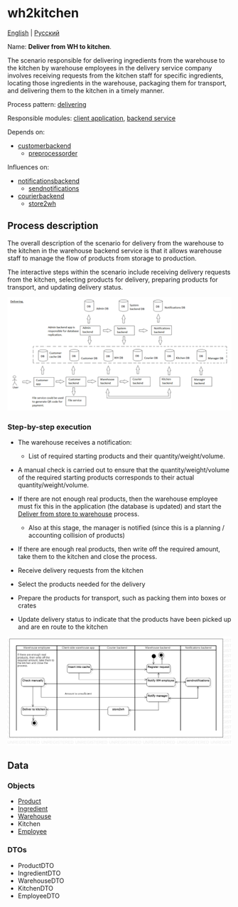 # wh2kitchen

[English](wh2kitchen.md) | [Русский](wh2kitchen.ru.md)

Name: **Deliver from WH to kitchen**.

The scenario responsible for delivering ingredients from the warehouse to the kitchen by warehouse employees in the delivery service company involves receiving requests from the kitchen staff for specific ingredients, locating those ingredients in the warehouse, packaging them for transport, and delivering them to the kitchen in a timely manner.

Process pattern: [delivering](../../processpatterns/delivering.md)

Responsible modules: [client application](../../frontend/warehouseclient.md), [backend service](../../backend/warehousebackend.md)

Depends on: 
- [customerbackend](../../backend/customerbackend.md)
    - [preprocessorder](../../processes/customer/preprocessorder.md)

Influences on:
- [notificationsbackend](../../backend/notificationsbackend.md)
    - [sendnotifications](../../processes/notificationsbackend/sendnotifications.md)
- [courierbackend](../../backend/courierbackend.md)
    - [store2wh](../courier/store2wh.md)

## Process description

The overall description of the scenario for delivery from the warehouse to the kitchen in the warehouse backend service is that it allows warehouse staff to manage the flow of products from storage to production. 

The interactive steps within the scenario include receiving delivery requests from the kitchen, selecting products for delivery, preparing products for transport, and updating delivery status.

![delivering_overall](../../img/delivering_overall.png)

### Step-by-step execution

- The warehouse receives a notification:
    - List of required starting products and their quantity/weight/volume.
- A manual check is carried out to ensure that the quantity/weight/volume of the required starting products corresponds to their actual quantity/weight/volume.
- If there are not enough real products, then the warehouse employee must fix this in the application (the database is updated) and start the [Deliver from store to warehouse](../courier/store2wh.md) process.
    - Also at this stage, the manager is notified (since this is a planning / accounting collision of products)
- If there are enough real products, then write off the required amount, take them to the kitchen and close the process.

- Receive delivery requests from the kitchen
- Select the products needed for the delivery
- Prepare the products for transport, such as packing them into boxes or crates
- Update delivery status to indicate that the products have been picked up and are en route to the kitchen

![warehouse.wh2kitchen](../../img/activitydiagrams/warehouse.wh2kitchen.png)

## Data 

### Objects

- [Product](https://github.com/alexeysp11/workflow-lib/blob/main/src/Models/Business/Products/Product.cs)
- [Ingredient](https://github.com/alexeysp11/workflow-lib/blob/main/src/Models/Business/Products/Ingredient.cs)
- [Warehouse](https://github.com/alexeysp11/workflow-lib/blob/main/src/Models/Business/InformationSystem/Warehouse.cs) 
- Kitchen
- [Employee](https://github.com/alexeysp11/workflow-lib/blob/main/src/Models/Business/InformationSystem/Employee.cs)

### DTOs

- ProductDTO
- IngredientDTO
- WarehouseDTO
- KitchenDTO
- EmployeeDTO
